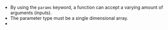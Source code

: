 - By using the `params` keyword, a function can accept a varying amount of arguments (inputs).
- The parameter type must be a single dimensional array.
- 